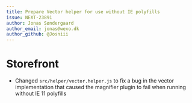 ```yaml
---
title: Prepare Vector helper for use without IE polyfills
issue: NEXT-23891
author: Jonas Søndergaard
author_email: jonas@wexo.dk
author_github: @Josniii
---
```

# Storefront
* Changed `src/helper/vector.helper.js` to fix a bug in the vector implementation that caused the magnifier plugin to fail when running without IE 11 polyfills
